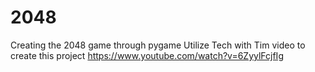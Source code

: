 # 2048
Creating the 2048 game through pygame 
Utilize Tech with Tim video to create this project https://www.youtube.com/watch?v=6ZyylFcjfIg

